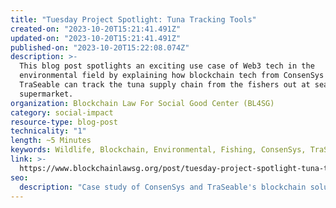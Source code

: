 ```yaml
---
title: "Tuesday Project Spotlight: Tuna Tracking Tools"
created-on: "2023-10-20T15:21:41.491Z"
updated-on: "2023-10-20T15:21:41.491Z"
published-on: "2023-10-20T15:22:08.074Z"
description: >-
  This blog post spotlights an exciting use case of Web3 tech in the
  environmental field by explaining how blockchain tech from ConsenSys and
  TraSeable can track the tuna supply chain from the fishers out at sea to the
  supermarket.
organization: Blockchain Law For Social Good Center (BL4SG)
category: social-impact
resource-type: blog-post
technicality: "1"
length: ~5 Minutes
keywords: Wildlife, Blockchain, Environmental, Fishing, ConsenSys, TraSeable
link: >-
  https://www.blockchainlawsg.org/post/tuesday-project-spotlight-tuna-tracking-tools
seo:
  description: "Case study of ConsenSys and TraSeable's blockchain solution for transparent tuna supply chain tracking, demonstrating how Web3 technology enables sustainable fishing verification from ocean to supermarket."
---
```

